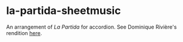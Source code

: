 la-partida-sheetmusic
=====================

An arrangement of *La Partida* for accordion. See Dominique Rivière's rendition [here](http://www.youtube.com/watch?v=bWay7VQ_lZM).
